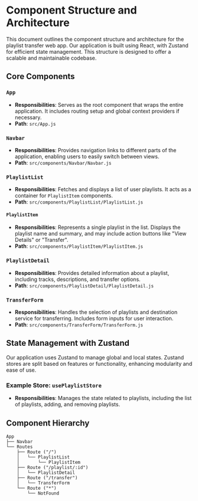 # Component Structure and Architecture

This document outlines the component structure and architecture for the playlist transfer web app. Our application is built using React, with Zustand for efficient state management. This structure is designed to offer a scalable and maintainable codebase.

## Core Components

### `App`

- **Responsibilities**: Serves as the root component that wraps the entire application. It includes routing setup and global context providers if necessary.
- **Path**: `src/App.js`

### `Navbar`

- **Responsibilities**: Provides navigation links to different parts of the application, enabling users to easily switch between views.
- **Path**: `src/components/Navbar/Navbar.js`

### `PlaylistList`

- **Responsibilities**: Fetches and displays a list of user playlists. It acts as a container for `PlaylistItem` components.
- **Path**: `src/components/PlaylistList/PlaylistList.js`

#### `PlaylistItem`

- **Responsibilities**: Represents a single playlist in the list. Displays the playlist name and summary, and may include action buttons like "View Details" or "Transfer".
- **Path**: `src/components/PlaylistItem/PlaylistItem.js`

### `PlaylistDetail`

- **Responsibilities**: Provides detailed information about a playlist, including tracks, descriptions, and transfer options.
- **Path**: `src/components/PlaylistDetail/PlaylistDetail.js`

### `TransferForm`

- **Responsibilities**: Handles the selection of playlists and destination service for transferring. Includes form inputs for user interaction.
- **Path**: `src/components/TransferForm/TransferForm.js`

## State Management with Zustand

Our application uses Zustand to manage global and local states. Zustand stores are split based on features or functionality, enhancing modularity and ease of use.

### Example Store: `usePlaylistStore`

- **Responsibilities**: Manages the state related to playlists, including the list of playlists, adding, and removing playlists.
<!-- - **Path**: `src/stores/playlistStore.js` -->

## Component Hierarchy

```plaintext
App
├── Navbar
└── Routes
    ├── Route ("/")
    │   └── PlaylistList
    │       └── PlaylistItem
    ├── Route ("/playlist/:id")
    │   └── PlaylistDetail
    ├── Route ("/transfer")
    │   └── TransferForm
    └── Route ("*")
        └── NotFound

```
